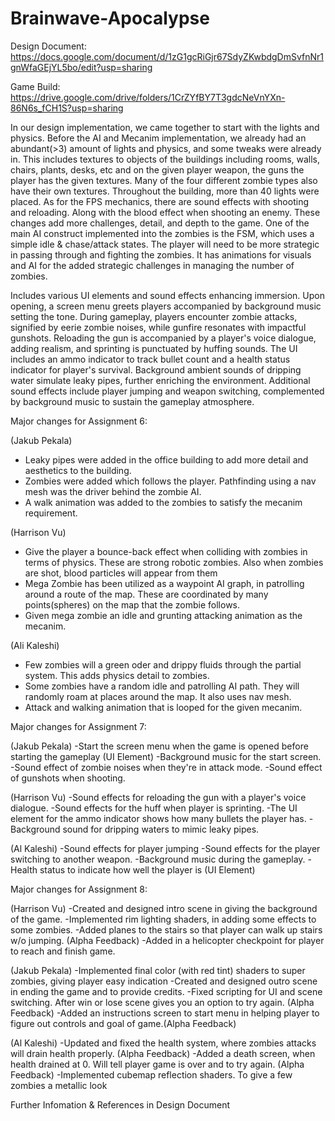 # Brainwave-Apocalypse

Design Document: https://docs.google.com/document/d/1zG1gcRiGjr67SdyZKwbdgDmSvfnNr1gnWfaGEjYL5bo/edit?usp=sharing

Game Build: https://drive.google.com/drive/folders/1CrZYfBY7T3gdcNeVnYXn-86N6s_fCH1S?usp=sharing

In our design implementation, we came together to start with the lights and physics. Before the AI and Mecanim implementation, we already had an abundant(>3) amount of lights and physics, and some tweaks were already in. This includes textures to objects of the buildings including rooms, walls, chairs, plants, desks, etc and on the given player weapon, the guns the player has the given textures. Many of the four different zombie types also have their own textures. Throughout the building, more than 40 lights were placed. As for the FPS mechanics, there are sound effects with shooting and reloading. Along with the blood effect when shooting an enemy. These changes add more challenges, detail, and depth to the game. One of the main AI construct implemented into the zombies is the FSM, which uses a simple idle & chase/attack states. The player will need to be more strategic in passing through and fighting the zombies. It has animations for visuals and AI for the added strategic challenges in managing the number of zombies.

Includes various UI elements and sound effects enhancing immersion. Upon opening, a screen menu greets players accompanied by background music setting the tone. During gameplay, players encounter zombie attacks, signified by eerie zombie noises, while gunfire resonates with impactful gunshots. Reloading the gun is accompanied by a player's voice dialogue, adding realism, and sprinting is punctuated by huffing sounds. The UI includes an ammo indicator to track bullet count and a health status indicator for player's survival. Background ambient sounds of dripping water simulate leaky pipes, further enriching the environment. Additional sound effects include player jumping and weapon switching, complemented by background music to sustain the gameplay atmosphere.

Major changes for Assignment 6:

(Jakub Pekala)
- Leaky pipes were added in the office building to add more detail and aesthetics to the building.
- Zombies were added which follows the player. Pathfinding using a nav mesh was the driver behind the zombie AI.
- A walk animation was added to the zombies to satisfy the mecanim requirement.

(Harrison Vu)
- Give the player a bounce-back effect when colliding with zombies in terms of physics. These are strong robotic zombies. Also when zombies are shot, blood particles will appear from them
- Mega Zombie has been utilized as a waypoint AI graph, in patrolling around a route of the map. These are coordinated by many points(spheres) on the map that the zombie follows.
- Given mega zombie an idle and grunting attacking animation as the mecanim.

(Ali Kaleshi)
- Few zombies will a green oder and drippy fluids through the partial system. This adds physics detail to zombies.
- Some zombies have a random idle and patrolling AI path. They will randomly roam at places around the map. It also uses nav mesh.
- Attack and walking animation that is looped for the given mecanim. 


Major changes for Assignment 7:

(Jakub Pekala)
-Start the screen menu when the game is opened before starting the gameplay (UI Element)
-Background music for the start screen.
-Sound effect of zombie noises when they're in attack mode.
-Sound effect of gunshots when shooting.

(Harrison Vu)
-Sound effects for reloading the gun with a player's voice dialogue. 
-Sound effects for the huff when player is sprinting.
-The UI element for the ammo indicator shows how many bullets the player has.
-Background sound for dripping waters to mimic leaky pipes.

(Al Kaleshi)
-Sound effects for player jumping
-Sound effects for the player switching to another weapon.
-Background music during the gameplay.
-Health status to indicate how well the player is (UI Element)



Major changes for Assignment 8:

(Harrison Vu)
-Created and designed intro scene in giving the background of the game.
-Implemented rim lighting shaders, in adding some effects to some zombies.
-Added planes to the stairs so that player can walk up stairs w/o jumping. (Alpha Feedback)
-Added in a helicopter checkpoint for player to reach and finish game. 

(Jakub Pekala)
-Implemented final color (with red tint) shaders to super zombies, giving player easy indication
-Created and designed outro scene in ending the game and to provide credits.
-Fixed scripting for UI and scene switching. After win or lose scene gives you an option to try again. (Alpha Feedback)
-Added an instructions screen to start menu in helping player to figure out controls and goal of game.(Alpha Feedback)

(Al Kaleshi)
-Updated and fixed the health system, where zombies attacks will drain health properly. (Alpha Feedback)
-Added a death screen, when health drained at 0. Will tell player game is over and to try again. (Alpha Feedback)
-Implemented cubemap reflection shaders. To give a few zombies a metallic look  


Further Infomation & References in Design Document



